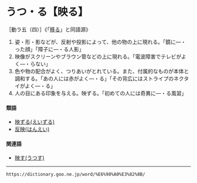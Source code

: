 # うつ・る【映る】

［動ラ五（四）］《「[移る](https://dictionary.goo.ne.jp/word/%E7%A7%BB%E3%82%8B_%28%E3%81%86%E3%81%A4%E3%82%8B%29/#jn-19877)」と同語源》

1.  姿・形・影などが、反射や投影によって、他の物の上に現れる。「鏡に―・った顔」「障子に―・る人影」
2.  映像がスクリーンやブラウン管などの上に現れる。「電波障害でテレビがよく―・らない」
3.  色や物の配合がよく、つりあいがとれている。また、付属的なものが本体と調和する。「あの人には赤がよく―・る」「その背広にはストライプのネクタイがよく―・る」
4.  人の目にある印象を与える。映ずる。「初めての人には奇異に―・る風習」
    

#### 類語

-   [映ずる(えいずる)](https://dictionary.goo.ne.jp/word/%E6%98%A0%E3%81%9A%E3%82%8B/#jn-22127)
-   [反映(はんえい)](https://dictionary.goo.ne.jp/word/%E5%8F%8D%E6%98%A0/#jn-180824)

#### 関連語

-   [映す(うつす)](https://dictionary.goo.ne.jp/word/%E6%98%A0%E3%81%99/#jn-19753)

---
`https://dictionary.goo.ne.jp/word/%E6%98%A0%E3%82%8B/`